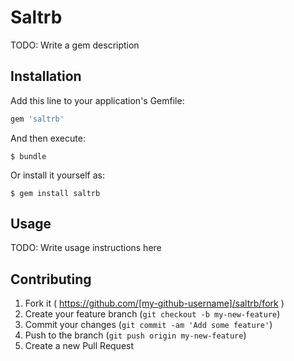 # Saltrb

TODO: Write a gem description

## Installation

Add this line to your application's Gemfile:

```ruby
gem 'saltrb'
```

And then execute:

    $ bundle

Or install it yourself as:

    $ gem install saltrb

## Usage

TODO: Write usage instructions here

## Contributing

1. Fork it ( https://github.com/[my-github-username]/saltrb/fork )
2. Create your feature branch (`git checkout -b my-new-feature`)
3. Commit your changes (`git commit -am 'Add some feature'`)
4. Push to the branch (`git push origin my-new-feature`)
5. Create a new Pull Request
